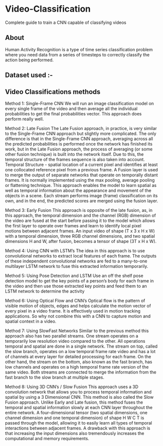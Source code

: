 # Video-Classification
Complete guide to train a CNN capable of classifying videos

## About
Human Activity Recognition is a type of time series classification problem where you need data from a series of timesteps to correctly classify the action being performed.

## Dataset used :- 

## Video Classifications methods

Method 1: Single-Frame CNN
We will run an image classification model on every single frame of the video and then average all the individual probabilities to get the final probabilities vector. This approach does perform really well.

Method 2: Late Fusion
The Late Fusion approach, in practice, is very similar to the Single-Frame CNN approach but slightly more complicated. 
The only difference is that in the Single-Frame CNN approach, averaging across all the predicted probabilities is performed once the network has finished its work, but in the Late Fusion approach, the process of averaging (or some other fusion technique) is built into the network itself. Due to this, the temporal structure of the frames sequence is also taken into account.
Temporal Structure - spatial location of a current pixel and identifies at least one collocated reference pixel from a previous frame.
A Fusion layer is used to merge the output of separate networks that operate on temporally distant frames. It is normally implemented using the max pooling, average pooling or flattening technique.
This approach enables the model to learn spatial as well as temporal information about the appearance and movement of the objects in a scene. Each stream performs image (frame) classification on its own, and in the end, the predicted scores are merged using the fusion layer.

Method 3: Early Fusion
This approach is opposite of the late fusion, as, in this approach, the temporal dimension and the channel (RGB) dimension of the video are fused at the start before passing it to the model which allows the first layer to operate over frames and learn to identify local pixel motions between adjacent frames.
An input video of shape (T x 3 x H x W) with a temporal dimension, three RGB channel dimensions, and two spatial dimensions H and W, after fusion, becomes a tensor of shape (3T x H x W).

Method 4: Using CNN with LSTM’s
The idea in this approach is to use convolutional networks to extract local features of each frame. The outputs of these independent convolutional networks are fed to a many-to-one multilayer LSTM network to fuse this extracted information temporarily.

Method 5: Using Pose Detection and LSTM
Use an off the shelf pose detection model to get the key points of a person’s body  for each frame in the video and then use those extracted key points and feed them to an LSTM network to determine the activity

Method 6: Using Optical Flow and CNN’s
Optical flow is the pattern of visible motion of objects, edges and helps calculate the motion vector of every pixel in a video frame. It is effectively used in motion tracking applications. So why not combine this with a CNN to capture motion and spatial context in a video.

Method 7: Using SlowFast Networks
Similar to the previous method this approach also has two parallel streams. One stream operates on a temporarily low resolution video compared to the other. All operations temporal and spatial are done in a single network.
The stream on top, called the slow branch, operates on a low temporal frame rate video and has a lot of channels at every layer for detailed processing for each frame. On the other hand, the stream on the bottom, also known as the fast branch, has low channels and operates on a high temporal frame rate version of the same video. 
Both streams are connected to merge the information from the fast branch to the slow branch at multiple stages.

Method 8: Using 3D CNN’s / Slow Fusion
This approach uses a 3D convolution network that allows you to process temporal information and spatial by using a 3 Dimensional CNN. This method is also called the  Slow Fusion approach. Unlike Early and Late fusion, this method fuses the temporal and spatial information slowly at each CNN layer throughout the entire network.
A four-dimensional tensor (two spatial dimensions, one channel dimension and one temporal dimension) of shape H W C T is passed through the model, allowing it to easily learn all types of temporal interactions between adjacent frames.
A drawback with this approach is that increasing the input dimensions also tremendously increases the computational and memory requirements.
